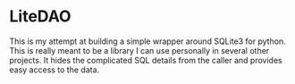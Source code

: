 # LiteDAO

This is my attempt at building a simple wrapper around SQLite3 for python.  This is really meant to be a library I can use personally in several other projects.  It hides the complicated SQL details from the caller and provides easy access to the data.
